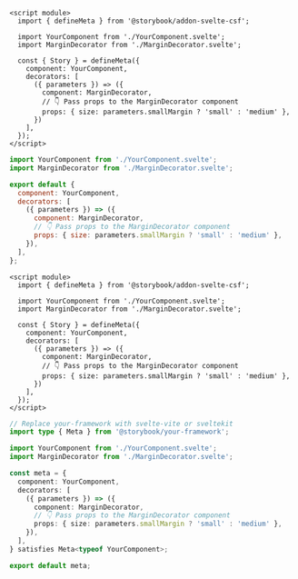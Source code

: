 ```svelte filename="YourComponent.stories.svelte" renderer="svelte" language="js" tabTitle="Svelte CSF"
<script module>
  import { defineMeta } from '@storybook/addon-svelte-csf';

  import YourComponent from './YourComponent.svelte';
  import MarginDecorator from './MarginDecorator.svelte';

  const { Story } = defineMeta({
    component: YourComponent,
    decorators: [
      ({ parameters }) => ({
        component: MarginDecorator,
        // 👇 Pass props to the MarginDecorator component
        props: { size: parameters.smallMargin ? 'small' : 'medium' },
      })
    ],
  });
</script>
```

```js filename="YourComponent.stories.js" renderer="svelte" language="js" tabTitle="CSF"
import YourComponent from './YourComponent.svelte';
import MarginDecorator from './MarginDecorator.svelte';

export default {
  component: YourComponent,
  decorators: [
    ({ parameters }) => ({
      component: MarginDecorator,
      // 👇 Pass props to the MarginDecorator component
      props: { size: parameters.smallMargin ? 'small' : 'medium' },
    }),
  ],
};
```

```svelte filename="YourComponent.stories.svelte" renderer="svelte" language="ts" tabTitle="Svelte CSF"
<script module>
  import { defineMeta } from '@storybook/addon-svelte-csf';

  import YourComponent from './YourComponent.svelte';
  import MarginDecorator from './MarginDecorator.svelte';

  const { Story } = defineMeta({
    component: YourComponent,
    decorators: [
      ({ parameters }) => ({
        component: MarginDecorator,
        // 👇 Pass props to the MarginDecorator component
        props: { size: parameters.smallMargin ? 'small' : 'medium' },
      })
    ],
  });
</script>
```

```ts filename="YourComponent.stories.ts" renderer="svelte" language="ts" tabTitle="CSF"
// Replace your-framework with svelte-vite or sveltekit
import type { Meta } from '@storybook/your-framework';

import YourComponent from './YourComponent.svelte';
import MarginDecorator from './MarginDecorator.svelte';

const meta = {
  component: YourComponent,
  decorators: [
    ({ parameters }) => ({
      component: MarginDecorator,
      // 👇 Pass props to the MarginDecorator component
      props: { size: parameters.smallMargin ? 'small' : 'medium' },
    }),
  ],
} satisfies Meta<typeof YourComponent>;

export default meta;
```
